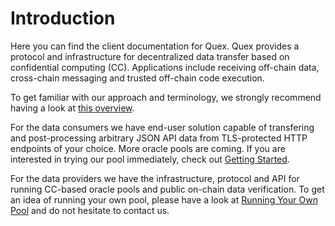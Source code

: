 # Introduction

Here you can find the client documentation for Quex. Quex provides a protocol and infrastructure for decentralized data transfer based on confidential computing (CC). Applications include receiving off-chain data, cross-chain messaging and trusted off-chain code execution.

To get familiar with our approach and terminology, we strongly recommend having a look at [this overview](overview.md).

For the data consumers we have end-user solution capable of transfering and post-processing arbitrary JSON API data from TLS-protected HTTP endpoints of your choice. More oracle pools are coming. If you are interested in trying our pool immediately, check out [Getting Started](../consumer/getting_started).

For the data providers we have the infrastructure, protocol and API for running CC-based oracle pools and public on-chain data verification. To get an idea of running your own pool, please have a look at [Running Your Own Pool](../provider/running_your_own_pool.md) and do not hesitate to contact us.